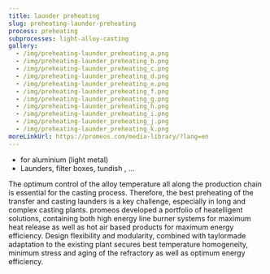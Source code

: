 ```yaml
---
title: launder preheating
slug: preheating-launder-preheating
process: preheating
subprocesses: light-alloy-casting
gallery:
  - /img/preheating-launder_preheating_a.png
  - /img/preheating-launder_preheating_b.png
  - /img/preheating-launder_preheating_c.png
  - /img/preheating-launder_preheating_d.png
  - /img/preheating-launder_preheating_e.png
  - /img/preheating-launder_preheating_f.png
  - /img/preheating-launder_preheating_g.png
  - /img/preheating-launder_preheating_h.png
  - /img/preheating-launder_preheating_i.png
  - /img/preheating-launder_preheating_j.png
  - /img/preheating-launder_preheating_k.png
moreLinkUrl: https://promeos.com/media-library/?lang=en
---
```


*  for aluminium (light metal) 
*  Launders, filter boxes, tundish , … 

The optimum control of the alloy temperature all along the production chain is essential for the casting process. Therefore, the best preheating of the transfer and casting launders is a key challenge, especially in long and complex casting plants. promeos developed a portfolio of heatelligent solutions, containing both high energy line burner systems for maximum heat release as well as hot air based products for maximum energy efficiency. Design flexibility and modularity, combined with taylormade adaptation to the existing plant secures best temperature homogeneity, minimum stress and aging of the refractory as well as optimum energy efficiency.

